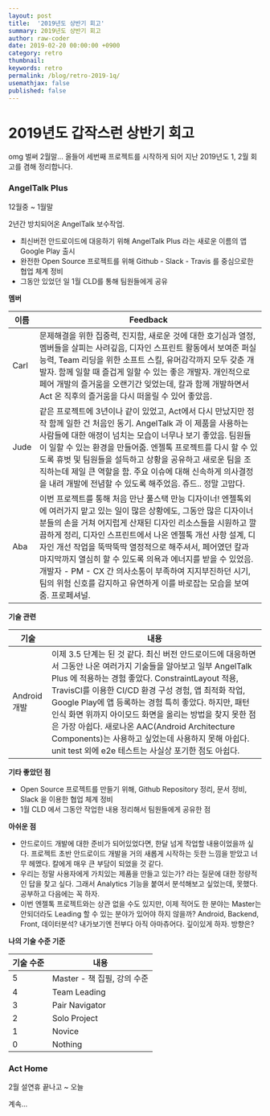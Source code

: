 ```yaml
---
layout: post
title:  '2019년도 상반기 회고'
summary: 2019년도 상반기 회고
author: raw-coder
date: 2019-02-20 00:00:00 +0900
category: retro
thumbnail:
keywords: retro
permalink: /blog/retro-2019-1q/
usemathjax: false
published: false
---
```



# 2019년도 갑작스런 상반기 회고

omg 벌써 2월말... 올들어 세번째 프로젝트를 시작하게 되어 지난 2019년도 1, 2월 회고를 겸해 정리합니다.

### AngelTalk Plus

12월중 ~ 1월말

2년간 방치되어온 AngelTalk 보수작업.
- 최신버전 안드로이드에 대응하기 위해 AngelTalk Plus 라는 새로운 이름의 앱 Google Play 출시
- 완전한 Open Source 프로젝트를 위해 Github - Slack - Travis 를 중심으로한 협업 체계 정비
- 그동안 있었던 일 1월 CLD를 통해 팀원들에게 공유

**멤버**

| 이름 | Feedback |
| --- | --- |
| Carl | 문제해결을 위한 집중력, 진지함, 새로운 것에 대한 호기심과 열정, 멤버들을 살피는 사려깊음, 디자인 스프린트 활동에서 보여준 퍼실 능력, Team 리딩을 위한 소프트 스킬, 유머감각까지 모두 갖춘 개발자. 함께 일할 때 즐겁게 일할 수 있는 좋은 개발자. 개인적으로 페어 개발의 즐거움을 오랜기간 잊었는데, 칼과 함께 개발하면서 Act 온 직후의 즐거움을 다시 떠올릴 수 있어 좋았음. |
| Jude | 같은 프로젝트에 3년이나 같이 있었고, Act에서 다시 만났지만 정작 함께 일한 건 처음인 동기. AngelTalk 과 이 제품을 사용하는 사람들에 대한 애정이 넘치는 모습이 너무나 보기 좋았음. 팀원들이 일할 수 있는 환경을 만들어줌. 엔젤톡 프로젝트를 다시 할 수 있도록 휴벗 및 팀원들을 설득하고 상황을 공유하고 새로운 팀을 조직하는데 제일 큰 역할을 함. 주요 이슈에 대해 신속하게 의사결정을 내려 개발에 전념할 수 있도록 해주었음. 쥬드.. 정말 고맙다. |
| Aba | 이번 프로젝트를 통해 처음 만난 풀스택 만능 디자이너! 엔젤톡외에 여러가지 맡고 있는 일이 많은 상황에도, 그동안 많은 디자이너 분들의 손을 거쳐 어지럽게 산재된 디자인 리소스들을 시원하고 깔끔하게 정리, 디자인 스프린트에서 나온 엔젤톡 개선 사항 설계, 디자인 개선 작업을 뚝딱뚝딱 열정적으로 해주셔서, 페어였던 칼과 마지막까지 열심히 할 수 있도록 의욕과 에너지를 받을 수 있었음. 개발자 - PM - CX 간 의사소통이 부족하여 지지부진하던 시기, 팀의 위험 신호를 감지하고 유연하게 이를 바로잡는 모습을 보여줌. 프로페셔널. |

**기술 관련**

| 기술 | 내용 |
| --- | --- |
| Android 개발 | 이제 3.5 단계는 된 것 같다. 최신 버전 안드로이드에 대응하면서 그동안 나온 여러가지 기술들을 알아보고 일부 AngelTalk Plus 에 적용하는 경험 좋았다. ConstraintLayout 적용, TravisCI를 이용한 CI/CD 환경 구성 경험, 앱 최적화 작업, Google Play에 앱 등록하는 경험 특히 좋았다. 하지만, 패턴 인식 화면 위까지 아이모드 화면을 올리는 방법을 찾지 못한 점은 가장 아쉽다. 새로나온 AAC(Android Architecture Components)는 사용하고 싶었는데 사용하지 못해 아쉽다. unit test 외에 e2e 테스트는 사실상 포기한 점도 아쉽다.

**기타 좋았던 점**
- Open Source 프로젝트를 만들기 위해, Github Repository 정리, 문서 정비, Slack 을 이용한 협업 체계 정비
- 1월 CLD 에서 그동안 작업한 내용 정리해서 팀원들에게 공유한 점

**아쉬운 점**
- 안드로이드 개발에 대한 준비가 되어있었다면, 한달 넘게 작업할 내용이었을까 싶다. 프로젝트 초반 안드로이드 개발을 거의 새롭게 시작하는 듯한 느낌을 받았고 너무 헤멨다. 칼에게 매우 큰 부담이 되었을 것 같다.
- 우리는 정말 사용자에게 가치있는 제품을 만들고 있는가? 라는 질문에 대한 정량적인 답을 찾고 싶다. 그래서 Analytics 기능을 붙여서 분석해보고 싶었는데, 못했다. 공부하고 다음에는 꼭 하자.
- 이번 엔젤톡 프로젝트와는 상관 없을 수도 있지만, 이제 적어도 한 분야는 Master는 안되더라도 Leading 할 수 있는 분야가 있어야 하지 않을까? Android, Backend, Front, 데이터분석? 내가보기엔 전부다 아직 아마츄어다. 깊이있게 하자. 방향은?



**나의 기술 수준 기준**

| 기술 수준 | 내용 |
| --- | --- |
| 5 | Master - 책 집필, 강의 수준 |
| 4 | Team Leading |
| 3 | Pair Navigator |
| 2 | Solo Project |
| 1 | Novice |
| 0 | Nothing |


### Act Home
2월 설연휴 끝나고 ~ 오늘

계속...
